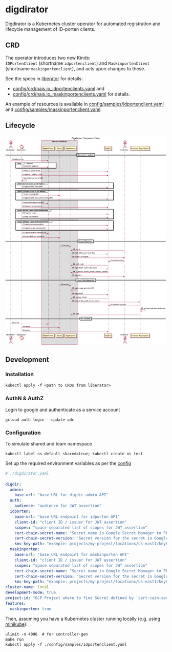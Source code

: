 # digdirator

Digdirator is a Kubernetes cluster operator for automated registration and lifecycle management of ID-porten clients.

## CRD

The operator introduces two new Kinds:  
`IDPortenClient` (shortname `idportenclient`) and `MaskinportenClient` (shortname `maskinportenclient`), and acts upon changes to these.

See the specs in [liberator](https://github.com/nais/liberator) for details:

- [config/crd/nais.io_idportenclients.yaml](https://github.com/nais/liberator/blob/main/config/crd/bases/nais.io_idportenclients.yaml) and
- [config/crd/nais.io_maskinportenclients.yaml](https://github.com/nais/liberator/blob/main/config/crd/bases/nais.io_maskinportenclients.yaml) for details.

An example of resources is available in [config/samples/idportenclient.yaml](config/samples/idportenclient.yaml) and [config/samples/maskinportenclient.yaml](config/samples/maskinportenclient.yaml).

## Lifecycle

![overview][overview]

[overview]: ./docs/sequence.png "Sequence diagram"

## Development

### Installation

```shell script
kubectl apply -f <path to CRDs from liberator>
```

### AuthN & AuthZ

Login to google and authenticate as a service account

```shell script
gcloud auth login --update-adc
```

### Configuration

To simulate shared and team namespace

```shell script
kubectl label ns default shared=true; kubectl create ns test
```

Set up the required environment variables as per the [config](./pkg/config/config.go) 

```yaml
# ./digdirator.yaml

digdir:
  admin:
    base-url: "base URL for digdir admin API"
  auth:
    audience: "audience for JWT assertion"
  idporten:
    base-url: "base URL endpoint for idporten API"
    client-id: "client ID / issuer for JWT assertion"
    scopes: "space separated list of scopes for JWT assertion"
    cert-chain-secret-name: "Secret name in Google Secret Manager to PEM file containing public certificate chain for authenticating to DigDir."
    cert-chain-secret-version: "Secret version for the secret in Google Secret Manager."
    kms-key-path: "example: projects/my-project/locations/us-east1/keyRings/my-key-ring/cryptoKeys/my-key/cryptoKeyVersions/123"
  maskinporten:
    base-url: "base URL endpoint for maskinporten API"
    client-id: "client ID / issuer for JWT assertion"
    scopes: "space separated list of scopes for JWT assertion"
    cert-chain-secret-name: "Secret name in Google Secret Manager to PEM file containing certificate chain for authenticating to DigDir."
    cert-chain-secret-version: "Secret version for the secret in Google Secret Manager."
    kms-key-path: "example: projects/my-project/locations/us-east1/keyRings/my-key-ring/cryptoKeys/my-key/cryptoKeyVersions/123"
cluster-name: local
development-mode: true
project-id: "GCP Project where to find Secret defined by `cert-cain-secret-name`"
features:
  maskinporten: true
```

Then, assuming you have a Kubernetes cluster running locally (e.g. using [minikube](https://github.com/kubernetes/minikube)):

```shell script
ulimit -n 4096  # for controller-gen
make run
kubectl apply -f ./config/samples/idportenclient.yaml
```
